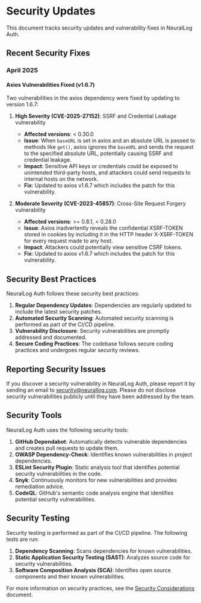 # Security Updates

This document tracks security updates and vulnerability fixes in NeuralLog Auth.

## Recent Security Fixes

### April 2025

#### Axios Vulnerabilities Fixed (v1.6.7)

Two vulnerabilities in the axios dependency were fixed by updating to version 1.6.7:

1. **High Severity (CVE-2025-27152)**: SSRF and Credential Leakage vulnerability
   - **Affected versions**: < 0.30.0
   - **Issue**: When `baseURL` is set in axios and an absolute URL is passed to methods like `get()`, axios ignores the `baseURL` and sends the request to the specified absolute URL, potentially causing SSRF and credential leakage.
   - **Impact**: Sensitive API keys or credentials could be exposed to unintended third-party hosts, and attackers could send requests to internal hosts on the network.
   - **Fix**: Updated to axios v1.6.7 which includes the patch for this vulnerability.

2. **Moderate Severity (CVE-2023-45857)**: Cross-Site Request Forgery vulnerability
   - **Affected versions**: >= 0.8.1, < 0.28.0
   - **Issue**: Axios inadvertently reveals the confidential XSRF-TOKEN stored in cookies by including it in the HTTP header X-XSRF-TOKEN for every request made to any host.
   - **Impact**: Attackers could potentially view sensitive CSRF tokens.
   - **Fix**: Updated to axios v1.6.7 which includes the patch for this vulnerability.

## Security Best Practices

NeuralLog Auth follows these security best practices:

1. **Regular Dependency Updates**: Dependencies are regularly updated to include the latest security patches.
2. **Automated Security Scanning**: Automated security scanning is performed as part of the CI/CD pipeline.
3. **Vulnerability Disclosure**: Security vulnerabilities are promptly addressed and documented.
4. **Secure Coding Practices**: The codebase follows secure coding practices and undergoes regular security reviews.

## Reporting Security Issues

If you discover a security vulnerability in NeuralLog Auth, please report it by sending an email to [security@neurallog.com](mailto:security@neurallog.com). Please do not disclose security vulnerabilities publicly until they have been addressed by the team.

## Security Tools

NeuralLog Auth uses the following security tools:

1. **GitHub Dependabot**: Automatically detects vulnerable dependencies and creates pull requests to update them.
2. **OWASP Dependency-Check**: Identifies known vulnerabilities in project dependencies.
3. **ESLint Security Plugin**: Static analysis tool that identifies potential security vulnerabilities in the code.
4. **Snyk**: Continuously monitors for new vulnerabilities and provides remediation advice.
5. **CodeQL**: GitHub's semantic code analysis engine that identifies potential security vulnerabilities.

## Security Testing

Security testing is performed as part of the CI/CD pipeline. The following tests are run:

1. **Dependency Scanning**: Scans dependencies for known vulnerabilities.
2. **Static Application Security Testing (SAST)**: Analyzes source code for security vulnerabilities.
3. **Software Composition Analysis (SCA)**: Identifies open source components and their known vulnerabilities.

For more information on security practices, see the [Security Considerations](../architecture/security.md) document.
